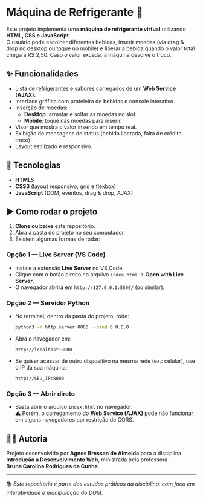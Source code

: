 # Máquina de Refrigerante 🍹

Este projeto implementa uma **máquina de refrigerante virtual** utilizando **HTML, CSS e JavaScript**.  
O usuário pode escolher diferentes bebidas, inserir moedas (via drag & drop no desktop ou toque no mobile) e liberar a bebida quando o valor total chega a R$ 2,50. Caso o valor exceda, a máquina devolve o troco.  

## ✨ Funcionalidades
- Lista de refrigerantes e sabores carregados de um **Web Service (AJAX)**.  
- Interface gráfica com prateleira de bebidas e console interativo.  
- Inserção de moedas:  
  - **Desktop**: arrastar e soltar as moedas no slot.  
  - **Mobile**: toque nas moedas para inserir.  
- Visor que mostra o valor inserido em tempo real.  
- Exibição de mensagens de status (bebida liberada, falta de crédito, troco).  
- Layout estilizado e responsivo.

## 🚀 Tecnologias
- **HTML5**  
- **CSS3** (layout responsivo, grid e flexbox)  
- **JavaScript** (DOM, eventos, drag & drop, AJAX)  

## ▶️ Como rodar o projeto

1. **Clone ou baixe** este repositório.  
2. Abra a pasta do projeto no seu computador.  
3. Existem algumas formas de rodar:

### Opção 1 — Live Server (VS Code)
- Instale a extensão **Live Server** no VS Code.  
- Clique com o botão direito no arquivo `index.html` → **Open with Live Server**.  
- O navegador abrirá em `http://127.0.0.1:5500/` (ou similar).  

### Opção 2 — Servidor Python
- No terminal, dentro da pasta do projeto, rode:
  ```bash
  python3 -m http.server 8000 --bind 0.0.0.0
  ```
- Abra o navegador em:
  ```
  http://localhost:8000
  ```
- Se quiser acessar de outro dispositivo na mesma rede (ex.: celular), use o IP da sua máquina:
  ```
  http://SEU_IP:8000
  ```

### Opção 3 — Abrir direto
- Basta abrir o arquivo `index.html` no navegador.  
  ⚠️ Porém, o carregamento do **Web Service (AJAX)** pode não funcionar em alguns navegadores por restrição de CORS.

## 👩‍💻 Autoria
Projeto desenvolvido por **Agnes Bressan de Almeida** para a disciplina  
**Introdução a Desenvolvimento Web**, ministrada pela professora  
**Bruna Carolina Rodrigues da Cunha**.

---
📚 *Este repositório é parte dos estudos práticos da disciplina, com foco em interatividade e manipulação do DOM.*
